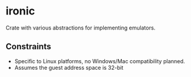 # ironic
Crate with various abstractions for implementing emulators.

## Constraints

- Specific to Linux platforms, no Windows/Mac compatibility planned.
- Assumes the guest address space is 32-bit
